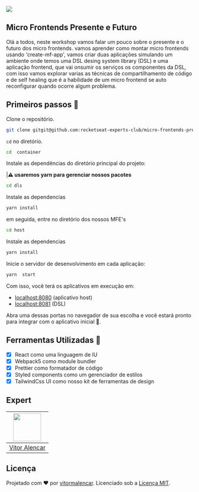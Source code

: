 <img src="https://storage.googleapis.com/golden-wind/experts-club/capa-github.svg" />

## Micro Frontends Presente e Futuro

Olá a todos, neste workshop vamos falar um pouco sobre o presente e o futuro dos micro frontends.
vamos aprender como montar micro frontends usando 'create-mf-app',
vamos criar duas aplicações simulando um ambiente onde temos uma DSL desing system library (DSL) e uma aplicação frontend,
que vai onsumir os serviços os componentes da DSL, com isso vamos explorar varias as técnicas de compartilhamento de código
e de self healing que é a habilidade de um micro frontend se auto reconfigurar quando ocorre algum problema.

## Primeiros passos 🏁

Clone o repositório.

```sh
git clone gitgit@github.com:rocketseat-experts-club/micro-frontends-presente-futuro-2021-11-22-.git container
```

`cd` no diretório.

```sh
cd  container
```

Instale as dependências do diretório principal do projeto:

|**⚠️ usaremos yarn para gerenciar nossos pacotes**

```sh
cd dls
```

Instale as dependencias

```sh
yarn install
```

em seguida, entre no diretório dos nossos MFE's

```sh
cd host
```

Instale as dependencias

```sh
yarn install
```

Inicie o servidor de desenvolvimento em cada aplicação:

```sh
yarn  start
```

Com isso, você terá os aplicativos em execução em:

- [localhost:8080](http://localhost:8080/) (aplicativo host)
- [localhost:8081](http://localhost:8081/) (DSL)


Abra uma dessas portas no navegador de sua escolha e você estará pronto para integrar com o aplicativo inicial 🚀.


## Ferramentas Utilizadas 🧰

- [x] React como uma linguagem de IU
- [x] Webpack5 como module bundler
- [x] Prettier como formatador de código
- [x] Styled components como um gerenciador de estilos
- [x] TailwindCss UI como nosso kit de ferramentas de design

## Expert

| [<img src="https://avatars.githubusercontent.com/u/7741167?s=460&u=41e738d1178fcf31656665fe34c1c490d9c271cb&v=4" width="75px;"/>](https://github.com/vitormalencar) |
| :-----------------------------------------------------------------------------------------------------------------------------------------------------------------: |
|                                                          [Vitor Alencar](https://github.com/vitormalencar)                                                          |

## Licença

Projetado com ♥ por [vitormalencar](https://vitormalencar.com). Licenciado sob a [Licença MIT](licença).

